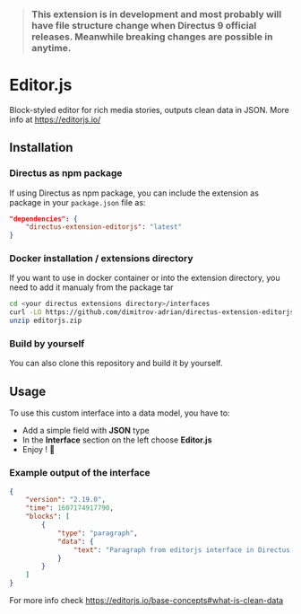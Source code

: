 > ### This extension is in development and most probably will have file structure change when Directus 9 official releases. Meanwhile breaking changes are possible in anytime.

# Editor.js

Block-styled editor for rich media stories, outputs clean data in JSON. More info at https://editorjs.io/

## Installation

### Directus as npm package

If using Directus as npm package, you can include the extension as package in your `package.json` file as:

```json
"dependencies": {
	"directus-extension-editorjs": "latest"
}
```

### Docker installation / extensions directory

If you want to use in docker container or into the extension directory, you need to add it manualy from the package tar

```bash
cd <your directus extensions directory>/interfaces
curl -LO https://github.com/dimitrov-adrian/directus-extension-editorjs-interface/releases/latest/download/editorjs.zip
unzip editorjs.zip
```

### Build by yourself

You can also clone this repository and build it by yourself.

## Usage

To use this custom interface into a data model, you have to:

- Add a simple field with **JSON** type
- In the **Interface** section on the left choose **Editor.js**
- Enjoy ! 🎉

### Example output of the interface

```json
{
	"version": "2.19.0",
	"time": 1607174917790,
	"blocks": [
		{
			"type": "paragraph",
			"data": {
				"text": "Paragraph from editorjs interface in Directus."
			}
		}
	]
}
```

For more info check https://editorjs.io/base-concepts#what-is-clean-data
